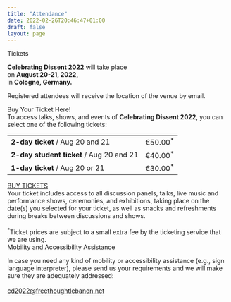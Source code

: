 ```yaml
---
title: "Attendance"
date: 2022-02-26T20:46:47+01:00
draft: false
layout: page
---
```


<div class="title">Tickets</div>

<div id="venue_section" class="attendance-top ven-bg">
    <div class="text-container">
        <div class="body">
            <p>
                <strong>Celebrating Dissent 2022</strong> will take place<br />
                on <strong>August 20-21, 2022,</strong> <br />
				in <strong>Cologne, Germany.</strong><br />
            </p>
			<p class="smaller">Registered attendees will receive the location of the venue by email.</p>
        </div>
    </div>
</div>

<div class="main-column">
	<div id="ticket_section" class="buy-ticket bg-purple">
		<div>
			<div class="title">Buy Your Ticket Here!</div>
			<div class="text">To access talks, shows, and events of <strong>Celebrating Dissent 2022</strong>, you can select one of the following tickets:</div>
			<table class="tickets-table">
			<tr><td><div class="text"><strong>2-day ticket</strong> / Aug 20 and 21</div></td><td><div class="fee">€50.00<sup>*</sup></div></td></tr>
			<tr><td><div class="text"><strong>2-day student ticket</strong> / Aug 20 and 21</div></td><td><div class="fee">€40.00<sup>*</sup></div></td></tr>
			<tr><td><div class="text"><strong>1-day ticket</strong> / Aug 20 or 21</div></td><td><div class="fee">€30.00<sup>*</sup></div></td></tr>
			</table>
			<div class="center-content"><a class="button" href="https://www.eventbrite.co.uk/e/celebrating-dissent-2022-tickets-270982685507">BUY TICKETS</a></div>
		</div>
		<div class="extra-info">
			<div class="text">Your ticket includes access to all discussion panels, talks, live music and performance shows, ceremonies, and exhibitions, taking place on the date(s) you selected for your ticket, as well as snacks and refreshments during breaks between discussions and shows.
			<br>
			<br>
			<sup>*</sup>Ticket prices are subject to a small extra fee by the ticketing service that we are using.
			</div>
		</div>
	</div>
	<div id="visa_section" class="visa-assistance">
		<div class="title">Mobility and Accessibility Assistance</div>
		<p>
		In case you need any kind of mobility or accessibility assistance (e.g., sign language interpreter), 
		please send us your requirements and we will make sure they are adequately addressed:<br><br>
		<a class="barid" href="mailto:cd2022@freethoughtlebanon.net">cd2022@freethoughtlebanon.net</a><br>
		</p>
	</div>
</div>